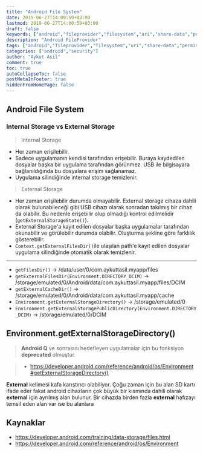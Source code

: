 ```yaml
---
title: "Android File System"
date: 2019-06-27T14:00:59+03:00
lastmod: 2019-06-27T14:00:59+03:00
draft: false
keywords: ["android","fileprovider","filesystem","uri","share-data","permission","security","file-system"]
description: "Android FileProvider"
tags: ["android","fileprovider","filesystem","uri","share-data","permission","security"]
categories: ["android","security"]
author: "Aykut Asil"
comment: true
toc: true
autoCollapseToc: false
postMetaInFooter: true
hiddenFromHomePage: false
---
```


## Android File System

### Internal Storage vs External Storage

> Internal Storage

- Her zaman erişilebilir.
- Sadece uygulamanın kendisi tarafından erişebilir. Buraya kaydedilen dosyalar başka bir uygulama tarafından görünmez. USB ile bilgisayara bağlanıldığında bu dosyalara erişim sağlanamaz.
- Uygulama silindiğinde internal storage temizlenir.

> External Storage

- Her zaman erişilebilir durumda olmayabilir. External storage cihaza dahili olarak bulunabileceği gibi USB cihazı olarak sonradan takılmış bir cihaz da olabilir. Bu nedenle erişebilir olup olmadığı kontrol edilmelidir (`getExternalStorageState()`).
- External Storage'a kayıt edilen dosyalar başka uygulamalar tarafından okunabilir ve görülebilir durumda olabilir. Oluşturma şekline göre farklılık gösterebilir.
- `Context.getExternalFilesDir()`ile ulaşılan path'e kayıt edilen dosyalar uygulama silindiğinde otomatik olarak temizlenir.

---

- `getFilesDir()` -> /data/user/0/com.aykuttasil.myapp/files
- `getExternalFilesDir(Environment.DIRECTORY_DCIM)` -> /storage/emulated/0/Android/data/com.aykuttasil.myapp/files/DCIM
- `getExternalCacheDir()` -> /storage/emulated/0/Android/data/com.aykuttasil.myapp/cache
- `Environment.getExternalStorageDirectory()` -> /storage/emulated/0
- `Environment.getExternalStoragePublicDirectory(Environment.DIRECTORY_DCIM)` -> /storage/emulated/0/DCIM

## Environment.getExternalStorageDirectory()

> **Android Q** ve sonrasını hedefleyen uygulamalar için bu fonksiyon **deprecated** olmuştur.

> - <https://developer.android.com/reference/android/os/Environment#getExternalStorageDirectory()>

**External** kelimesi kafa karıştırıcı olabiliyor. Çoğu zaman için bu alan SD kartı ifade eder fakat android cihazların çok büyük bir kısmında dahili olarak **external** için ayrılmış alan bulunur. 
Bir cihazda birden fazla **external** hafızayı temsil eden alan var ise bu alanlara

## Kaynaklar

- <https://developer.android.com/training/data-storage/files.html>
- <https://developer.android.com/reference/android/os/Environment>
